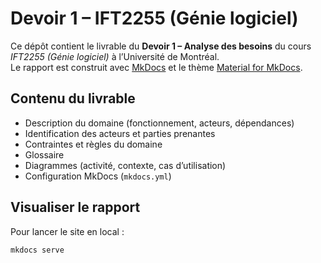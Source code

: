 # Devoir 1 – IFT2255 (Génie logiciel)

Ce dépôt contient le livrable du **Devoir 1 – Analyse des besoins** du cours *IFT2255 (Génie logiciel)* à l’Université de Montréal.  
Le rapport est construit avec [MkDocs](https://www.mkdocs.org/) et le thème [Material for MkDocs](https://squidfunk.github.io/mkdocs-material/).

##  Contenu du livrable

- Description du domaine (fonctionnement, acteurs, dépendances)
- Identification des acteurs et parties prenantes
- Contraintes et règles du domaine
- Glossaire
- Diagrammes (activité, contexte, cas d’utilisation)
- Configuration MkDocs (`mkdocs.yml`)

##  Visualiser le rapport

Pour lancer le site en local :  
```bash
mkdocs serve
